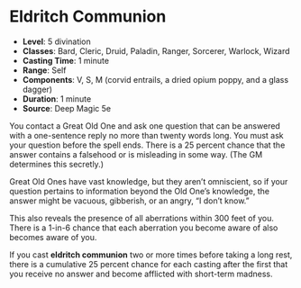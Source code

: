 # Eldritch Communion

- **Level**: 5 divination
- **Classes**: Bard, Cleric, Druid, Paladin, Ranger, Sorcerer, Warlock, Wizard
- **Casting Time**: 1 minute
- **Range**: Self
- **Components**: V, S, M (corvid entrails, a dried opium poppy, and a glass dagger)
- **Duration**: 1 minute
- **Source**: Deep Magic 5e

You contact a Great Old One and ask one question that can be answered with a one-sentence reply no more than twenty words long. You must ask your question before the spell ends. There is a 25 percent chance that the answer contains a falsehood or is misleading in some way. (The GM determines this secretly.)

Great Old Ones have vast knowledge, but they aren’t omniscient, so if your question pertains to information beyond the Old One’s knowledge, the answer might be vacuous, gibberish, or an angry, “I don’t know.”

This also reveals the presence of all aberrations within 300 feet of you. There is a 1-in-6 chance that each aberration you become aware of also becomes aware of you.

If you cast **eldritch communion** two or more times before taking a long rest, there is a cumulative 25 percent chance for each casting after the first that you receive no answer and become afflicted with short-term madness.

